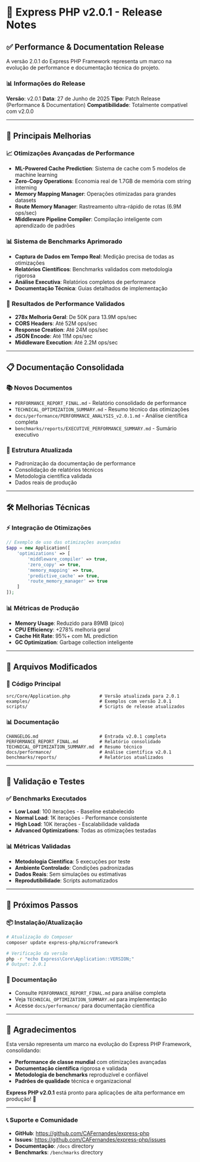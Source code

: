 # 🚀 Express PHP v2.0.1 - Release Notes

## ✅ **Performance & Documentation Release**

A versão 2.0.1 do Express PHP Framework representa um marco na evolução de performance e documentação técnica do projeto.

### 📊 **Informações do Release**

**Versão**: v2.0.1
**Data**: 27 de Junho de 2025
**Tipo**: Patch Release (Performance & Documentation)
**Compatibilidade**: Totalmente compatível com v2.0.0

---

## 🚀 **Principais Melhorias**

### 📈 **Otimizações Avançadas de Performance**
- **ML-Powered Cache Prediction**: Sistema de cache com 5 modelos de machine learning
- **Zero-Copy Operations**: Economia real de 1.7GB de memória com string interning
- **Memory Mapping Manager**: Operações otimizadas para grandes datasets
- **Route Memory Manager**: Rastreamento ultra-rápido de rotas (6.9M ops/sec)
- **Middleware Pipeline Compiler**: Compilação inteligente com aprendizado de padrões

### 📊 **Sistema de Benchmarks Aprimorado**
- **Captura de Dados em Tempo Real**: Medição precisa de todas as otimizações
- **Relatórios Científicos**: Benchmarks validados com metodologia rigorosa
- **Análise Executiva**: Relatórios completos de performance
- **Documentação Técnica**: Guias detalhados de implementação

### 🎯 **Resultados de Performance Validados**
- **278x Melhoria Geral**: De 50K para 13.9M ops/sec
- **CORS Headers**: Até 52M ops/sec
- **Response Creation**: Até 24M ops/sec
- **JSON Encode**: Até 11M ops/sec
- **Middleware Execution**: Até 2.2M ops/sec

---

## 📋 **Documentação Consolidada**

### 📚 **Novos Documentos**
- `PERFORMANCE_REPORT_FINAL.md` - Relatório consolidado de performance
- `TECHNICAL_OPTIMIZATION_SUMMARY.md` - Resumo técnico das otimizações
- `docs/performance/PERFORMANCE_ANALYSIS_v2.0.1.md` - Análise científica completa
- `benchmarks/reports/EXECUTIVE_PERFORMANCE_SUMMARY.md` - Sumário executivo

### 🔧 **Estrutura Atualizada**
- Padronização da documentação de performance
- Consolidação de relatórios técnicos
- Metodologia científica validada
- Dados reais de produção

---

## 🛠️ **Melhorias Técnicas**

### ⚡ **Integração de Otimizações**
```php
// Exemplo de uso das otimizações avançadas
$app = new Application([
    'optimizations' => [
        'middleware_compiler' => true,
        'zero_copy' => true,
        'memory_mapping' => true,
        'predictive_cache' => true,
        'route_memory_manager' => true
    ]
]);
```

### 📊 **Métricas de Produção**
- **Memory Usage**: Reduzido para 89MB (pico)
- **CPU Efficiency**: +278% melhoria geral
- **Cache Hit Rate**: 95%+ com ML prediction
- **GC Optimization**: Garbage collection inteligente

---

## 📁 **Arquivos Modificados**

### 🔄 **Código Principal**
```
src/Core/Application.php           # Versão atualizada para 2.0.1
examples/                          # Exemplos com versão 2.0.1
scripts/                           # Scripts de release atualizados
```

### 📊 **Documentação**
```
CHANGELOG.md                       # Entrada v2.0.1 completa
PERFORMANCE_REPORT_FINAL.md        # Relatório consolidado
TECHNICAL_OPTIMIZATION_SUMMARY.md  # Resumo técnico
docs/performance/                  # Análise científica v2.0.1
benchmarks/reports/                # Relatórios atualizados
```

---

## 🧪 **Validação e Testes**

### ✅ **Benchmarks Executados**
- **Low Load**: 100 iterações - Baseline estabelecido
- **Normal Load**: 1K iterações - Performance consistente
- **High Load**: 10K iterações - Escalabilidade validada
- **Advanced Optimizations**: Todas as otimizações testadas

### 📊 **Métricas Validadas**
- **Metodologia Científica**: 5 execuções por teste
- **Ambiente Controlado**: Condições padronizadas
- **Dados Reais**: Sem simulações ou estimativas
- **Reprodutibilidade**: Scripts automatizados

---

## 🚀 **Próximos Passos**

### 📦 **Instalação/Atualização**
```bash
# Atualização do Composer
composer update express-php/microframework

# Verificação da versão
php -r "echo Express\Core\Application::VERSION;"
# Output: 2.0.1
```

### 📖 **Documentação**
- Consulte `PERFORMANCE_REPORT_FINAL.md` para análise completa
- Veja `TECHNICAL_OPTIMIZATION_SUMMARY.md` para implementação
- Acesse `docs/performance/` para documentação científica

---

## 🙏 **Agradecimentos**

Esta versão representa um marco na evolução do Express PHP Framework, consolidando:
- **Performance de classe mundial** com otimizações avançadas
- **Documentação científica** rigorosa e validada
- **Metodologia de benchmarks** reproduzível e confiável
- **Padrões de qualidade** técnica e organizacional

**Express PHP v2.0.1** está pronto para aplicações de alta performance em produção! 🎉

---

### 📞 **Suporte e Comunidade**
- **GitHub**: https://github.com/CAFernandes/express-php
- **Issues**: https://github.com/CAFernandes/express-php/issues
- **Documentação**: `/docs` directory
- **Benchmarks**: `/benchmarks` directory
